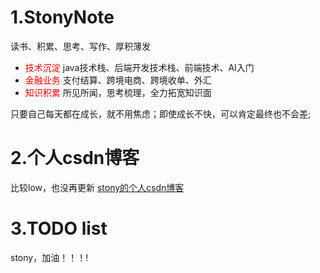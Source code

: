 # 1.StonyNote
读书、积累、思考、写作、厚积薄发
- <font color=#ff0000>技术沉淀</font>
java技术栈、后端开发技术栈、前端技术、AI入门
- <font color=#ff0000>金融业务</font>
支付结算、跨境电商、跨境收单、外汇
- <font color=#ff0000>知识积累</font>
所见所闻，思考梳理，全力拓宽知识面

只要自己每天都在成长，就不用焦虑；即使成长不快，可以肯定最终也不会差;

# 2.个人csdn博客
比较low，也没再更新
[stony的个人csdn博客](https://blog.csdn.net/stony_confident)

# 3.TODO list
stony，加油！！！!
